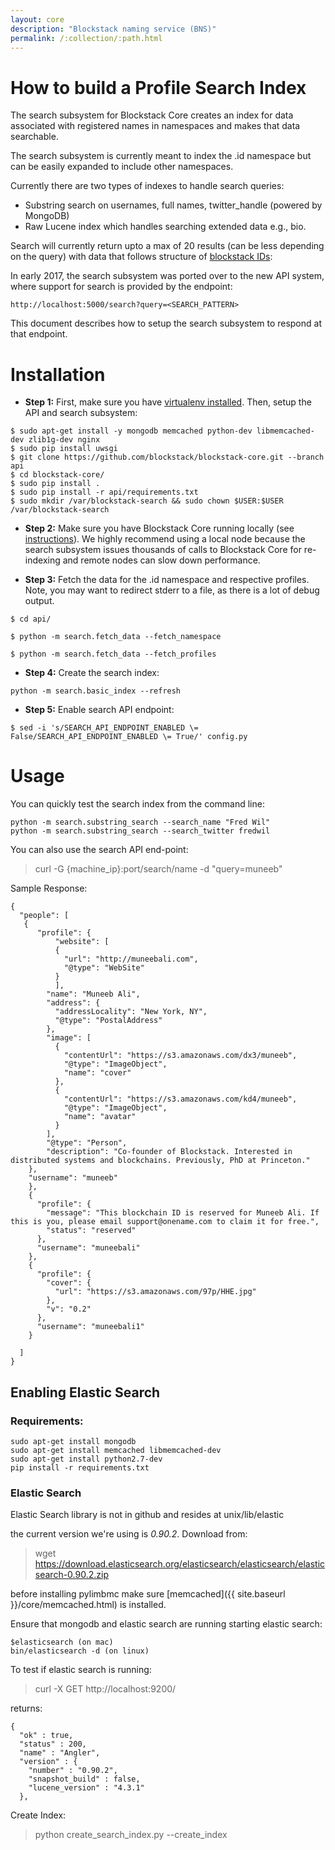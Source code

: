 ```yaml
---
layout: core
description: "Blockstack naming service (BNS)"
permalink: /:collection/:path.html
---
```

# How to build a Profile Search Index

The search subsystem for Blockstack Core creates an index for data associated
with registered names in namespaces and makes that data searchable.

The search subsystem is currently meant to index the .id namespace but can
be easily expanded to include other namespaces.

Currently there are two types of indexes to handle search queries:

* Substring search on usernames, full names, twitter_handle (powered by MongoDB)
* Raw Lucene index which handles searching extended data e.g., bio.

Search will currently return upto a max of 20 results (can be less depending on the query)
with data that follows structure of [blockstack IDs](https://github.com/blockstack/blockstack):

In early 2017, the search subsystem was ported over to the new API system, where support for search is provided by the endpoint:

```
http://localhost:5000/search?query=<SEARCH_PATTERN>
```

This document describes how to setup the search subsystem to respond at that endpoint.

# Installation

- **Step 1:** First, make sure you have [virtualenv installed](http://docs.python-guide.org/en/latest/dev/virtualenvs/).
Then, setup the API and search subsystem:
```
$ sudo apt-get install -y mongodb memcached python-dev libmemcached-dev zlib1g-dev nginx
$ sudo pip install uwsgi
$ git clone https://github.com/blockstack/blockstack-core.git --branch api
$ cd blockstack-core/
$ sudo pip install .
$ sudo pip install -r api/requirements.txt
$ sudo mkdir /var/blockstack-search && sudo chown $USER:$USER /var/blockstack-search
```

- **Step 2:** Make sure you have Blockstack Core running locally (see [instructions](https://github.com/blockstack/blockstack-core/blob/master/README.md#quick-start)). We highly
recommend using a local node because the search subsystem issues thousands of calls to
Blockstack Core for re-indexing and remote nodes can slow down performance.

- **Step 3:** Fetch the data for the .id namespace and respective profiles. Note, you may want to redirect stderr to a file, as there is a lot of debug output.

```
$ cd api/

$ python -m search.fetch_data --fetch_namespace

$ python -m search.fetch_data --fetch_profiles
```

- **Step 4:** Create the search index:

```
python -m search.basic_index --refresh
```

- **Step 5:** Enable search API endpoint:

```
$ sed -i 's/SEARCH_API_ENDPOINT_ENABLED \= False/SEARCH_API_ENDPOINT_ENABLED \= True/' config.py
```

# Usage

You can quickly test the search index from the command line:

```
python -m search.substring_search --search_name "Fred Wil"
python -m search.substring_search --search_twitter fredwil
```

You can also use the search API end-point:

> curl -G {machine_ip}:port/search/name -d "query=muneeb"

Sample Response:

```
{
  "people": [
   {
      "profile": {
          "website": [
          {
            "url": "http://muneebali.com",
            "@type": "WebSite"
          }
          ],
        "name": "Muneeb Ali",
        "address": {
          "addressLocality": "New York, NY",
          "@type": "PostalAddress"
        },
        "image": [
          {
            "contentUrl": "https://s3.amazonaws.com/dx3/muneeb",
            "@type": "ImageObject",
            "name": "cover"
          },
          {
            "contentUrl": "https://s3.amazonaws.com/kd4/muneeb",
            "@type": "ImageObject",
            "name": "avatar"
          }
        ],
        "@type": "Person",
        "description": "Co-founder of Blockstack. Interested in distributed systems and blockchains. Previously, PhD at Princeton."
    },
    "username": "muneeb"
    },
    {
      "profile": {
        "message": "This blockchain ID is reserved for Muneeb Ali. If this is you, please email support@onename.com to claim it for free.",
        "status": "reserved"
      },
      "username": "muneebali"
    },
    {
      "profile": {
        "cover": {
          "url": "https://s3.amazonaws.com/97p/HHE.jpg"
        },
        "v": "0.2"
      },
      "username": "muneebali1"
    }

  ]
}
```

## Enabling Elastic Search

### Requirements:

```
sudo apt-get install mongodb
sudo apt-get install memcached libmemcached-dev
sudo apt-get install python2.7-dev
pip install -r requirements.txt
```

### Elastic Search

Elastic Search library is not in github and resides at unix/lib/elastic

the current version we're using is *0.90.2*. Download from:

> wget https://download.elasticsearch.org/elasticsearch/elasticsearch/elasticsearch-0.90.2.zip

before installing pylimbmc make sure [memcached]({{ site.baseurl }}/core/memcached.html) is installed.

Ensure that mongodb and elastic search are running
starting elastic search:

```
$elasticsearch (on mac)
bin/elasticsearch -d (on linux)
```

To test if elastic search is running:

> curl -X GET http://localhost:9200/

returns:

```
{
  "ok" : true,
  "status" : 200,
  "name" : "Angler",
  "version" : {
    "number" : "0.90.2",
    "snapshot_build" : false,
    "lucene_version" : "4.3.1"
  },
```

Create Index:

> python create_search_index.py --create_index
